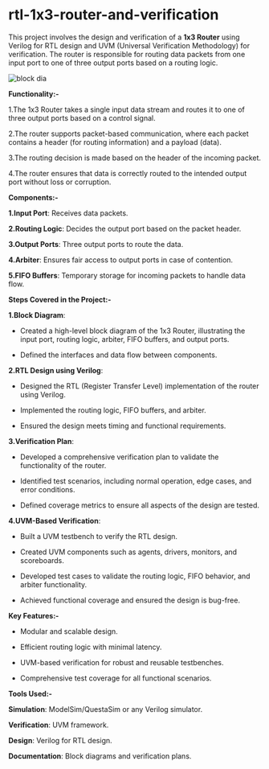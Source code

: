 # rtl-1x3-router-and-verification
This project involves the design and verification of a **1x3 Router** using Verilog for RTL design and UVM (Universal Verification Methodology) for verification. The router is responsible for routing data packets from one input port to one of three output ports based on a routing logic.

![block dia](https://github.com/user-attachments/assets/c72289ab-12a9-4dcc-933d-9a0d5ab4a5c2)

**Functionality:-**

1.The 1x3 Router takes a single input data stream and routes it to one of three output ports based on a control signal.

2.The router supports packet-based communication, where each packet contains a header (for routing information) and a payload (data).

3.The routing decision is made based on the header of the incoming packet.

4.The router ensures that data is correctly routed to the intended output port without loss or corruption.

**Components:-**

**1.Input Port**: Receives data packets.

**2.Routing Logic**: Decides the output port based on the packet header.

**3.Output Ports**: Three output ports to route the data.

**4.Arbiter**: Ensures fair access to output ports in case of contention.

**5.FIFO Buffers**: Temporary storage for incoming packets to handle data flow.

**Steps Covered in the Project:-**

**1.Block Diagram**:

- Created a high-level block diagram of the 1x3 Router, illustrating the input port, routing logic, arbiter, FIFO buffers, and output ports.
 
- Defined the interfaces and data flow between components.

**2.RTL Design using Verilog**:

- Designed the RTL (Register Transfer Level) implementation of the router using Verilog.
 
- Implemented the routing logic, FIFO buffers, and arbiter.

- Ensured the design meets timing and functional requirements.

**3.Verification Plan**:

- Developed a comprehensive verification plan to validate the functionality of the router.
 
- Identified test scenarios, including normal operation, edge cases, and error conditions.
 
- Defined coverage metrics to ensure all aspects of the design are tested.

**4.UVM-Based Verification**:

- Built a UVM testbench to verify the RTL design.
 
- Created UVM components such as agents, drivers, monitors, and scoreboards.
 
- Developed test cases to validate the routing logic, FIFO behavior, and arbiter functionality.
 
- Achieved functional coverage and ensured the design is bug-free.

**Key Features:-**

- Modular and scalable design.
 
- Efficient routing logic with minimal latency.
 
- UVM-based verification for robust and reusable testbenches.
 
- Comprehensive test coverage for all functional scenarios.

**Tools Used:-**

**Simulation**: ModelSim/QuestaSim or any Verilog simulator.

**Verification**: UVM framework.

**Design**: Verilog for RTL design.

**Documentation**: Block diagrams and verification plans.
